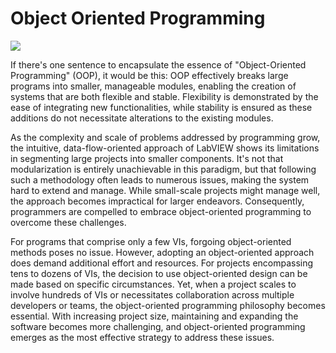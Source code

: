 # Object Oriented Programming

![](cover/oop.png)

If there's one sentence to encapsulate the essence of "Object-Oriented Programming" (OOP), it would be this: OOP effectively breaks large programs into smaller, manageable modules, enabling the creation of systems that are both flexible and stable. Flexibility is demonstrated by the ease of integrating new functionalities, while stability is ensured as these additions do not necessitate alterations to the existing modules.

As the complexity and scale of problems addressed by programming grow, the intuitive, data-flow-oriented approach of LabVIEW shows its limitations in segmenting large projects into smaller components. It's not that modularization is entirely unachievable in this paradigm, but that following such a methodology often leads to numerous issues, making the system hard to extend and manage. While small-scale projects might manage well, the approach becomes impractical for larger endeavors. Consequently, programmers are compelled to embrace object-oriented programming to overcome these challenges.

For programs that comprise only a few VIs, forgoing object-oriented methods poses no issue. However, adopting an object-oriented approach does demand additional effort and resources. For projects encompassing tens to dozens of VIs, the decision to use object-oriented design can be made based on specific circumstances. Yet, when a project scales to involve hundreds of VIs or necessitates collaboration across multiple developers or teams, the object-oriented programming philosophy becomes essential. With increasing project size, maintaining and expanding the software becomes more challenging, and object-oriented programming emerges as the most effective strategy to address these issues.